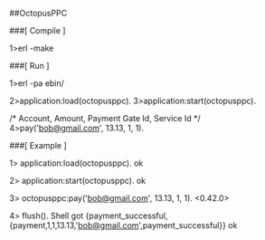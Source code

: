 ##OctopusPPC

###[ Compile ]

1>erl -make


###[ Run ]

1>erl -pa ebin/

2>application:load(octopusppc).
3>application:start(octopusppc).

/*
Account, Amount, Payment Gate Id, Service Id
*/
4>pay('bob@gmail.com', 13.13, 1, 1).


###[ Example ]

1> application:load(octopusppc).
ok

2> application:start(octopusppc).
ok

3> octopusppc:pay('bob@gmail.com', 13.13, 1, 1).
<0.42.0>

4> flush().
Shell got {payment_successful,
              {payment,1,1,13.13,'bob@gmail.com',payment_successful}}
ok


